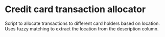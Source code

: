 # Credit card transaction allocator 
Script to allocate transactions to different card holders based on location. Uses fuzzy matching to extract the location from the description column. 
